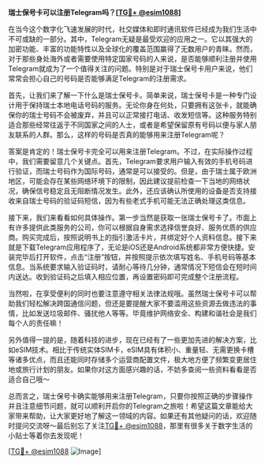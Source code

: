 **瑞士保号卡可以注册Telegram吗？[[TG💪+ @esim1088](https://t.me/s/esim1088)]**

在当今这个数字化飞速发展的时代，社交媒体和即时通讯软件已经成为我们生活中不可或缺的一部分。其中，Telegram无疑是最受欢迎的应用之一。它以其强大的加密功能、丰富的功能特性以及全球化的覆盖范围赢得了无数用户的青睐。然而，对于那些身处海外或者需要使用特定国家号码的人来说，是否能够顺利注册并使用Telegram就成为了一个值得关注的问题。特别是对于瑞士保号卡用户来说，他们常常会担心自己的号码是否能够满足Telegram的注册需求。

首先，让我们来了解一下什么是瑞士保号卡。简单来说，瑞士保号卡是一种专门设计用于保持瑞士本地电话号码的服务。无论你身在何处，只要拥有这张卡，就能确保你的瑞士号码不会被废弃，并且可以正常接打电话、收发短信等。这种服务特别适合那些经常往返于不同国家之间的人士，或者是希望保留原有号码以便与家人朋友联系的人群。那么，这样的号码是否真的能够用来注册Telegram呢？

答案是肯定的！瑞士保号卡完全可以用来注册Telegram。不过，在实际操作过程中，我们需要留意几个关键点。首先，Telegram要求用户输入有效的手机号码进行验证，而瑞士号码作为国际号码，通常是可以接受的。但是，由于瑞士属于欧洲地区，可能会存在某些网络环境下的限制，因此建议提前检查一下当地的网络状况，确保信号稳定且无阻断情况发生。此外，还应该确认所使用的设备是否支持接收来自瑞士号码的验证码短信，因为有些老式手机可能无法正确处理这类信息。

接下来，我们来看看如何具体操作。第一步当然是获取一张瑞士保号卡了。市面上有许多提供此类服务的公司，你可以根据自身需求选择信誉良好、服务优质的供应商。购买完成后，按照说明书上的指引激活卡片，并绑定好个人资料信息。接下来就是下载Telegram应用程序了，无论是iOS还是Android系统都非常方便快捷。安装完毕后打开软件，点击“注册”按钮，并按照提示依次填写姓名、手机号码等基本信息。当系统要求输入验证码时，请耐心等待几分钟，通常情况下短信会在短时间内送达。收到验证码之后填入相应位置，再设置密码即可完成整个注册流程。

当然啦，在享受便利的同时也要注意遵守相关法律法规哦。虽然瑞士保号卡可以帮助我们轻松解决跨国通信问题，但还是要提醒大家不要滥用这些资源去做违法的事情，比如发送垃圾邮件、骚扰他人等等。毕竟维护网络安全、构建和谐社会是我们每个人的责任嘛！

另外值得一提的是，随着科技的进步，现在已经有了一些更加先进的解决方案，比如eSIM技术。相比于传统实体SIM卡，eSIM具有体积小、重量轻、无需更换卡槽等诸多优点，而且还能同时存储多个运营商配置文件，极大地方便了频繁变更居住地或旅行计划的朋友。如果你对这方面感兴趣的话，不妨多查阅一些资料看看是否适合自己哦～

总而言之，瑞士保号卡确实能够用来注册Telegram，只要你按照正确的步骤操作并且注意细节问题，就可以顺利开启你的Telegram之旅啦！希望这篇文章能给大家带来帮助，让大家更好地了解这一领域的内容。如果还有其他疑问的话，欢迎随时提问交流呀～最后别忘了关注[TG💪+ @esim1088](https://t.me/s/esim1088)，那里有很多关于数字生活的小贴士等着你去发现呢！

[[TG💪+ @esim1088](https://t.me/s/esim1088) ![Image](https://i.postimg.cc/4NQfJmqS/Snipaste-2025-05-13-00-14-12.png)]